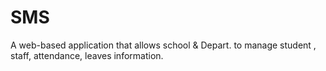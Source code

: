 # SMS
A web-based application that allows school &amp; Depart. to manage student , staff, attendance, leaves information.
